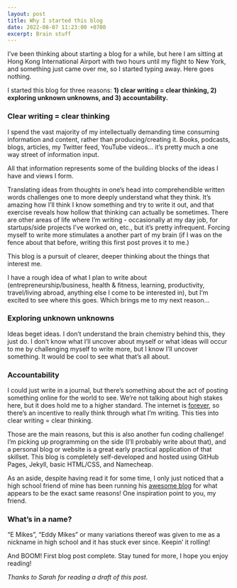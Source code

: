 ```yaml
---
layout: post
title: Why I started this blog
date: 2022-08-07 11:23:00 +0700
excerpt: Brain stuff
---
```

I’ve been thinking about starting a blog for a while, but here I am sitting at Hong Kong International Airport with two hours until my flight to New York, and something just came over me, so I started typing away. Here goes nothing.

I started this blog for three reasons: **1) clear writing = clear thinking, 2) exploring unknown unknowns, and 3) accountability.** 

### **Clear writing = clear thinking**

I spend the vast majority of my intellectually demanding time consuming information and content, rather than producing/creating it. Books, podcasts, blogs, articles, my Twitter feed, YouTube videos… it’s pretty much a one way street of information input. 

All that information represents some of the building blocks of the ideas I have and views I form.

Translating ideas from thoughts in one’s head into comprehendible written words challenges one to more deeply understand what they think. It’s amazing how I’ll think I know something and try to write it out, and that exercise reveals how hollow that thinking can actually be sometimes. There are other areas of life where I’m writing - occasionally at my day job, for startups/side projects I’ve worked on, etc., but it’s pretty infrequent. Forcing myself to write more stimulates a another part of my brain (if I was on the fence about that before, writing this first post proves it to me.) 

This blog is a pursuit of clearer, deeper thinking about the things that interest me.

I have a rough idea of what I plan to write about (entrepreneurship/business, health & fitness, learning, productivity, travel/living abroad, anything else I come to be interested in), but I’m excited to see where this goes. Which brings me to my next reason…

### **Exploring unknown unknowns**

Ideas beget ideas. I don’t understand the brain chemistry behind this, they just do. I don’t know what I’ll uncover about myself or what ideas will occur to me by challenging myself to write more, but I know I’ll uncover something. It would be cool to see what that’s all about.

### **Accountability**

I could just write in a journal, but there’s something about the act of posting something online for the world to see. We’re not talking about high stakes here, but it does hold me to a higher standard. The internet is [forever](https://web.archive.org/), so there’s an incentive to really think through what I’m writing. This ties into clear writing = clear thinking.

Those are the main reasons, but this is also another fun coding challenge! I’m picking up programming on the side (I’ll probably write about that), and a personal blog or website is a great early practical application of that skillset. This blog is completely self-developed and hosted using GitHub Pages, Jekyll, basic HTML/CSS, and Namecheap.

As an aside, despite having read it for some time, I only just noticed that a high school friend of mine has been running his [awesome blog](https://blas.com/essays/) for what appears to be the exact same reasons! One inspiration point to you, my friend.

### **What’s in a name?**

“E Mikes”, “Eddy Mikes” or many variations thereof was given to me as a nickname in high school and it has stuck ever since. Keepin’ it rolling!

And BOOM! First blog post complete. Stay tuned for more, I hope you enjoy reading!

*Thanks to Sarah for reading a draft of this post.*